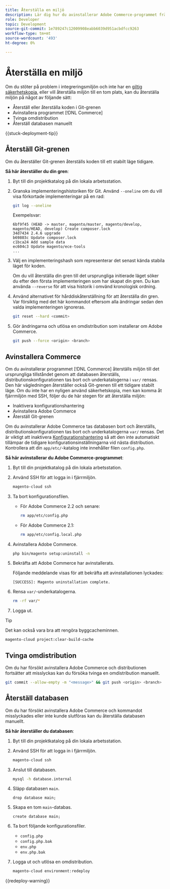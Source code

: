 ```yaml
---
title: Återställa en miljö
description: Lär dig hur du avinstallerar Adobe Commerce-programmet från ett molninfrastrukturprojekt och återställer en miljö till ett stabilt tillstånd.
role: Developer
topic: Development
source-git-commit: 1e789247c12009908eabb6039d951acbdfcc9263
workflow-type: tm+mt
source-wordcount: '493'
ht-degree: 0%

---
```


# Återställa en miljö

Om du stöter på problem i integreringsmiljön och inte har en [giltig säkerhetskopia](../storage/snapshots.md), eller vill återställa miljön till en tom plats, kan du återställa miljön på något av följande sätt:

- Återställ eller återställa koden i Git-grenen
- Avinstallera programmet [!DNL Commerce]
- Tvinga omdistribution
- Återställ databasen manuellt

{{stuck-deployment-tip}}

## Återställ Git-grenen

Om du återställer Git-grenen återställs koden till ett stabilt läge tidigare.

**Så här återställer du din gren**:

1. Byt till din projektkatalog på din lokala arbetsstation.

1. Granska implementeringshistoriken för Git. Använd `--oneline` om du vill visa förkortade implementeringar på en rad:

   ```bash
   git log --oneline
   ```

   Exempelsvar:

   ```
   6bf9f45 (HEAD -> master, magento/master, magento/develop, magento/HEAD, develop) Create composer.lock
   34d7434 2.4.6 upgrade
   b69803c Update composer.lock
   c1bca24 Add sample data
   ec604c3 Update magento/ece-tools
   ...
   ```

1. Välj en implementeringshash som representerar det senast kända stabila läget för koden.

   Om du vill återställa din gren till det ursprungliga initierade läget söker du efter den första implementeringen som har skapat din gren. Du kan använda `--reverse` för att visa historik i omvänd kronologisk ordning.

1. Använd alternativet för hårddiskåterställning för att återställa din gren. Var försiktig med det här kommandot eftersom alla ändringar sedan den valda implementeringen ignoreras.

   ```bash
   git reset --hard <commit>
   ```

1. Gör ändringarna och utlösa en omdistribution som installerar om Adobe Commerce.

   ```bash
   git push --force <origin> <branch>
   ```

## Avinstallera Commerce

Om du avinstallerar programmet [!DNL Commerce] återställs miljön till det ursprungliga tillståndet genom att databasen återställs, distributionskonfigurationen tas bort och underkatalogerna i `var/` rensas. Den här vägledningen återställer också Git-grenen till ett tidigare stabilt läge. Om du inte har en nyligen använd säkerhetskopia, men kan komma åt fjärrmiljön med SSH, följer du de här stegen för att återställa miljön:

- Inaktivera konfigurationshantering
- Avinstallera Adobe Commerce
- Återställ Git-grenen

Om du avinstallerar Adobe Commerce tas databasen bort och återställs, distributionskonfigurationen tas bort och underkatalogerna `var/` rensas. Det är viktigt att inaktivera [Konfigurationshantering](../store/store-settings.md) så att den inte automatiskt tillämpar de tidigare konfigurationsinställningarna vid nästa distribution. Kontrollera att din `app/etc/`-katalog inte innehåller filen `config.php`.

**Så här avinstallerar du Adobe Commerce-programmet**:

1. Byt till din projektkatalog på din lokala arbetsstation.

1. Använd SSH för att logga in i fjärrmiljön.

   ```bash
   magento-cloud ssh
   ```

1. Ta bort konfigurationsfilen.
   - För Adobe Commerce 2.2 och senare:

     ```bash
     rm app/etc/config.php
     ```

   - För Adobe Commerce 2.1:

     ```bash
     rm app/etc/config.local.php
     ```

1. Avinstallera Adobe Commerce.

   ```bash
   php bin/magento setup:uninstall -n
   ```

1. Bekräfta att Adobe Commerce har avinstallerats.

   Följande meddelande visas för att bekräfta att avinstallationen lyckades:

   ```
   [SUCCESS]: Magento uninstallation complete.
   ```

1. Rensa `var/`-underkatalogerna.

   ```bash
   rm -rf var/*
   ```

1. Logga ut.

>[!TIP]
>
>Det kan också vara bra att rengöra byggcacheminnen.
>
>```bash
>magento-cloud project:clear-build-cache
>```

## Tvinga omdistribution

Om du har försökt avinstallera Adobe Commerce och distributionen fortsätter att misslyckas kan du försöka tvinga en omdistribution manuellt.

```bash
git commit --allow-empty -m "<message>" && git push <origin> <branch>
```

## Återställ databasen

Om du har försökt avinstallera Adobe Commerce och kommandot misslyckades eller inte kunde slutföras kan du återställa databasen manuellt.

**Så här återställer du databasen**:

1. Byt till din projektkatalog på din lokala arbetsstation.

1. Använd SSH för att logga in i fjärrmiljön.

   ```bash
   magento-cloud ssh
   ```

1. Anslut till databasen.

   ```bash
   mysql -h database.internal
   ```

1. Släpp databasen `main`.

   ```shell
   drop database main;
   ```

1. Skapa en tom `main`-databas.

   ```shell
   create database main;
   ```

1. Ta bort följande konfigurationsfiler.

   - `config.php`
   - `config.php.bak`
   - `env.php`
   - `env.php.bak`

1. Logga ut och utlösa en omdistribution.

   ```bash
   magento-cloud environment:redeploy
   ```

{{redeploy-warning}}
